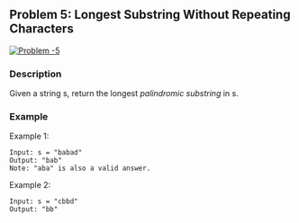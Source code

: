 ## Problem 5:  Longest Substring Without Repeating Characters
[![Problem -5](https://badgen.net/badge/leetcode/problem5/blue)](https://leetcode.com/problems/longest-palindromic-substring/)

### Description
Given a string s, return the longest _palindromic substring_ in s.

### Example

Example 1:

```
Input: s = "babad"
Output: "bab"
Note: "aba" is also a valid answer.
```

Example 2:

```
Input: s = "cbbd"
Output: "bb"
```